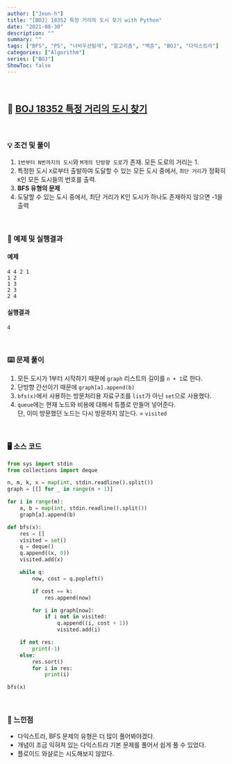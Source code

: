 ```yaml
---
author: ["Jxun-h"]
title: "[BOJ] 18352 특정 거리의 도시 찾기 with Python"
date: "2021-08-30"
description: ""
summary: ""
tags: ["BFS", "PS", "너비우선탐색", "알고리즘", "백준", "BOJ", "다익스트라"]
categories: ["Algorithm"]
series: ["BOJ"]
ShowToc: false
---
```


<br>

## 📌 <a href="https://www.acmicpc.net/problem/18352" target="_blank">BOJ 18352 특정 거리의 도시 찾기</a>

<br>

### 💡 조건 및 풀이

1.  `1번부터 N번까지의 도시`와 `M개의 단방향 도로`가 존재. 모든 도로의 거리는 1.
2.  특정한 도시 `X`로부터 출발하여 도달할 수 있는 모든 도시 중에서, `최단 거리`가 정확히 `K`인 모든 도시들의 번호를 출력.
3.  **BFS 유형의 문제**
4.  도달할 수 있는 도시 중에서, 최단 거리가 K인 도시가 하나도 존재하지 않으면 -1을 출력

<br>

### 🔖 예제 및 실행결과

#### 예제

```
4 4 2 1
1 2
1 3
2 3
2 4
```

#### 실행결과

```
4
```

<br>

### ⌨️ 문제 풀이

1.  모든 도시가 1부터 시작하기 때문에 `graph` 리스트의 길이를 `n + 1`로 한다.
2.  단방향 간선이기 때문에 `graph[a].append(b)`
3.  `bfs(x)`에서 사용하는 방문처리용 자료구조를 `list`가 아닌 `set`으로 사용했다.
4.  `queue`에는 현재 노드와 비용에 대해서 튜플로 만들어 넣어준다.  
    단, 이미 방문했던 노드는 다시 방문하지 않는다. = `visited`

<br>

### 🖥 소스 코드

```python
from sys import stdin
from collections import deque

n, m, k, x = map(int, stdin.readline().split())
graph = [[] for _ in range(n + 1)]

for i in range(m):
    a, b = map(int, stdin.readline().split())
    graph[a].append(b)

def bfs(x):
    res = []
    visited = set()
    q = deque()
    q.append((x, 0))
    visited.add(x)

    while q:
        now, cost = q.popleft()

        if cost == k:
            res.append(now)

        for i in graph[now]:
            if i not in visited:
                q.append((i, cost + 1))
                visited.add(i)

    if not res:
        print(-1)
    else:
        res.sort()
        for i in res:
            print(i)

bfs(x)
```

<br>

### 💾 느낀점

-   다익스트라, BFS 문제의 유형은 더 많이 풀어봐야겠다.
-   개념이 조금 익혀져 있는 다익스트라 기본 문제를 풀어서 쉽게 풀 수 있었다.
-   플로이드 와샬로는 시도해보지 않았다.